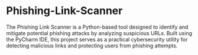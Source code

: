 # Phishing-Link-Scanner
The Phishing Link Scanner is a Python-based tool designed to identify and mitigate potential phishing attacks by analyzing suspicious URLs. Built using the PyCharm IDE, this project serves as a practical cybersecurity utility for detecting malicious links and protecting users from phishing attempts.
